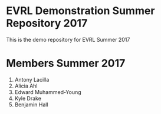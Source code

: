 # EVRL Demonstration Summer Repository 2017
This is the demo repository for EVRL Summer 2017

# Members Summer 2017
1) Antony Lacilla
2) Alicia Ahl
3) Edward Muhammed-Young
4) Kyle Drake
5) Benjamin Hall
